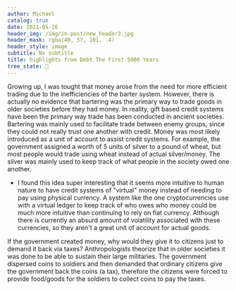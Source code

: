 ```yaml
---
author: Michael
catalog: true
date: 2021-05-16
header_img: /img/in-post/new_header3.jpg
header_mask: rgba(40, 57, 101, .4)
header_style: image
subtitle: No subtitle
title: highlights from Debt The First 5000 Years
tree_state: 🌱
---
```


Growing up, I was tought that money arose from the need for more efficient trading due to the inefficiencies of the barter system. However, there is actually no evidence that bartering was the primary way to trade goods in older societies before they had money. In reality, gift based credit systems have been the primary way trade has been conducted in ancient societies. Bartering was mainly used to facilitate trade between enemy groups, since they could not really trust one another with credit. Money was most likely introduced as a unit of account to assist credit systems. For example, the government assigned a worth of 5 units of silver to a pound of wheat, but most people would trade using wheat instead of actual silver/money. The silver was mainly used to keep track of what people in the society owed one another.
- I found this idea super interesting that it seems more intuitive to human nature to have credit systems of "virtual" money instead of needing to pay using physical currency. A system like the one cryptocurrencies use with a virtual ledger to keep track of who owes who money could be much more intuitive than continuing to rely on fiat currency. Although there is currently an absurd amount of volatility associated with these currencies, so they aren't a great unit of account for actual goods.

If the government created money, why would they give it to citizens just to demand it back via taxes? Anthropologists theorize that in older societies it was done to be able to sustain their large militaries. The government dispersed coins to soldiers and then demanded that ordinary citizens give the government back the coins (a tax), therefore the citizens were forced to provide food/goods for the soldiers to collect coins to pay the taxes.